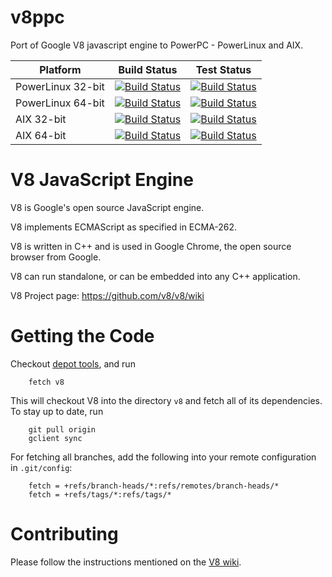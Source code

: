 v8ppc
=====

Port of Google V8 javascript engine to PowerPC - PowerLinux and AIX.

Platform | Build Status | Test Status
---------|--------------|-------------
PowerLinux 32-bit | [![Build Status](http://v8ppc.osuosl.org:8080/buildStatus/icon?job=Build-PowerPC-V8)](http://v8ppc.osuosl.org:8080/job/Build-PowerPC-V8/) | [![Build Status](http://v8ppc.osuosl.org:8080/buildStatus/icon?job=Test-PowerPC-V8)](http://v8ppc.osuosl.org:8080/job/Test-PowerPC-V8/)
PowerLinux 64-bit | [![Build Status](http://v8ppc.osuosl.org:8080/buildStatus/icon?job=Build-PowerPC64-V8)](http://v8ppc.osuosl.org:8080/job/Build-PowerPC64-V8/) | [![Build Status](http://v8ppc.osuosl.org:8080/buildStatus/icon?job=Test-PowerPC64-V8)](http://v8ppc.osuosl.org:8080/job/Test-PowerPC64-V8/)
AIX 32-bit | [![Build Status](http://v8ppc.osuosl.org:8080/buildStatus/icon?job=Build-AIX-V8)](http://v8ppc.osuosl.org:8080/job/Build-AIX-V8/) | [![Build Status](http://v8ppc.osuosl.org:8080/buildStatus/icon?job=Test-AIX-V8)](http://v8ppc.osuosl.org:8080/job/Test-AIX-V8/)
AIX 64-bit | [![Build Status](http://v8ppc.osuosl.org:8080/buildStatus/icon?job=Build-AIX64-V8)](http://v8ppc.osuosl.org:8080/job/Build-AIX64-V8/) | [![Build Status](http://v8ppc.osuosl.org:8080/buildStatus/icon?job=Test-AIX64-V8)](http://v8ppc.osuosl.org:8080/job/Test-AIX64-V8/)

V8 JavaScript Engine
=============

V8 is Google's open source JavaScript engine.

V8 implements ECMAScript as specified in ECMA-262.

V8 is written in C++ and is used in Google Chrome, the open source
browser from Google.

V8 can run standalone, or can be embedded into any C++ application.

V8 Project page: https://github.com/v8/v8/wiki


Getting the Code
=============

Checkout [depot tools](http://www.chromium.org/developers/how-tos/install-depot-tools), and run

        fetch v8

This will checkout V8 into the directory `v8` and fetch all of its dependencies.
To stay up to date, run

        git pull origin
        gclient sync

For fetching all branches, add the following into your remote
configuration in `.git/config`:

        fetch = +refs/branch-heads/*:refs/remotes/branch-heads/*
        fetch = +refs/tags/*:refs/tags/*


Contributing
=============

Please follow the instructions mentioned on the
[V8 wiki](https://github.com/v8/v8/wiki/Contributing).
